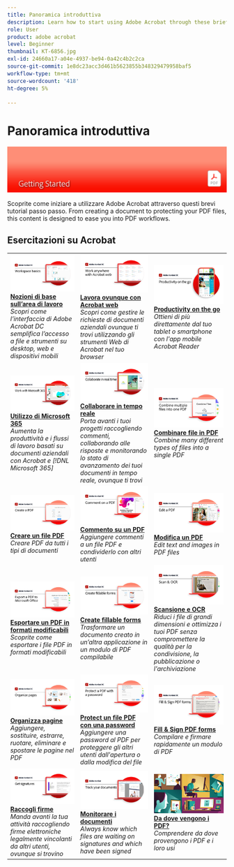 ```yaml
---
title: Panoramica introduttiva
description: Learn how to start using Adobe Acrobat through these brief (1-2 min) step-by-step tutorials
role: User
product: adobe acrobat
level: Beginner
thumbnail: KT-6856.jpg
exl-id: 24660a17-a04e-4937-be94-0a42c4b2c2ca
source-git-commit: 1e8dc23acc3d461b5623855b348329479958baf5
workflow-type: tm+mt
source-wordcount: '418'
ht-degree: 5%

---
```


# Panoramica introduttiva

![Acrobat Getting Started Image](../assets/Hero-GettingStarted.png)

Scoprite come iniziare a utilizzare Adobe Acrobat attraverso questi brevi tutorial passo passo. From creating a document to protecting your PDF files, this content is designed to ease you into PDF workflows.

## Esercitazioni su Acrobat

<table style="table-layout:fixed">
<tr>
  <td>
    <a href="get-to-know-the-acrobat-dc-interface.md">
      <img alt="Nozioni di base sull’area di lavoro" src="../assets/Workspace_1280.png" />
    </a>
    <div>
    <a href="get-to-know-the-acrobat-dc-interface.md"><strong>Nozioni di base sull’area di lavoro</strong></a>
    </div>
    <em>Scopri come l’interfaccia di Adobe Acrobat DC semplifica l’accesso a file e strumenti su desktop, web e dispositivi mobili</em>
    <br>
  </td>
  <td>
    <a href="acrobatweb.md">
      <img alt="Lavora ovunque con Acrobat web" src="../assets/Acrobatweb_1280.png" />
    </a>
    <div>
    <a href="acrobatweb.md"><strong>Lavora ovunque con Acrobat web</strong></a>
    </div>
    <em>Scopri come gestire le richieste di documenti aziendali ovunque ti trovi utilizzando gli strumenti Web di Acrobat nel tuo browser</em>
    <br>
  </td>
  <td>
    <a href="productivity.md">
      <img alt="Produttività in mobilità" src="../assets/Productivity_1280.png" />
    </a>
    <div>
     <a href="productivity.md"><strong>Productivity on the go</strong></a>
    </div>
    <em>Ottieni di più direttamente dal tuo tablet o smartphone con l'app mobile Acrobat Reader</em>
    <br>
  </td>
</tr>
<tr>
   <td>
    <a href="../integrate/integrate-overview.md#microsoft">
      <img alt="Utilizzo di Microsoft 365" src="../assets/WorkMicrosoft365_1280.png" />
    </a>
    <div>
     <a href="../integrate/integrate-overview.md#microsoft"><strong>Utilizzo di Microsoft 365</strong></a>
    </div>
    <em>Aumenta la produttività e i flussi di lavoro basati su documenti aziendali con Acrobat e [!DNL Microsoft 365]</em>
    <br>
  </td>
  <td>
    <a href="collaborate.md">
      <img alt="Collaborare in tempo reale" src="../assets/Collaborate_1280.png" />
    </a>
    <div>
     <a href="collaborate.md"><strong>Collaborare in tempo reale</strong></a>
    </div>
    <em>Porta avanti i tuoi progetti raccogliendo commenti, collaborando alle risposte e monitorando lo stato di avanzamento dei tuoi documenti in tempo reale, ovunque ti trovi</em>
    <br>
  </td>
  <td>
    <a href="combine-to-pdf.md">
      <img alt="Combine Files su PDF" src="../assets/Combine.jpg" />
    </a>
    <div>
     <a href="combine-to-pdf.md"><strong>Combinare file in PDF</strong></a>
    </div>
    <em>Combine many different types of files into a single PDF</em>
    <br>
  </td>
</tr>
<tr>
  <td>
    <a href="create-pdf.md">
      <img alt="Creare file PDF" src="../assets/Create.jpg" />
    </a>
    <div>
    <a href="create-pdf.md"><strong>Creare un file PDF</strong></a>
    </div>
    <em>Creare PDF da tutti i tipi di documenti</em>
    <br>
  </td>
 <td>
    <a href="comment-on-pdf-files.md">
      <img alt="Inserimento di commenti nei file PDF in Acrobat DC" src="../assets/Comment.jpg" />
    </a>
    <div>
    <a href="comment-on-pdf-files.md"><strong>Commento su un PDF</strong></a>
    </div>
    <em>Aggiungere commenti a un file PDF e condividerlo con altri utenti</em>
    <br>
  </td>
  <td>
    <a href="edit-pdf.md">
      <img alt="Modificare un PDF in Acrobat DC" src="../assets/Edit.jpg" />
    </a>
    <div>
    <a href="edit-pdf.md"><strong>Modifica un PDF</strong></a>
    </div>
    <em>Edit text and images in PDF files</em>
    <br>
  </td>
</tr>
<tr>
  <td>
    <a href="export-pdf.md">
      <img alt="Export a PDF to editable formats" src="../assets/Export.jpg" />
    </a>
    <div>
    <a href="export-pdf.md"><strong>Esportare un PDF in formati modificabili</strong></a>
    </div>
    <em>Scoprite come esportare i file PDF in formati modificabili</em>
    <br>
  </td>
  <td>
    <a href="create-fillable-forms.md">
      <img alt="Create fillable forms" src="../assets/Form_1280.png" />
    </a>
    <div>
    <a href="create-fillable-forms.md"><strong>Create fillable forms</strong></a>
    </div>
    <em>Trasformare un documento creato in un’altra applicazione in un modulo di PDF compilabile</em>
    <br>
  </td>
  <td>
    <a href="scan-and-ocr.md">
      <img alt="Scansione e OCR" src="../assets/Scan.jpg" />
    </a>
    <div>
    <a href="scan-and-ocr.md"><strong>Scansione e OCR</strong></a>
    </div>
    <em>Riduci i file di grandi dimensioni e ottimizza i tuoi PDF senza compromettere la qualità per la condivisione, la pubblicazione o l'archiviazione</em>
    <br>
  </td>
</tr>
<tr>
 <td>
    <a href="organize.md">
      <img alt="Organizza pagine" src="../assets/Organize.jpg" />
    </a>
    <div>
    <a href="organize.md"><strong>Organizza pagine</strong></a>
    </div>
    <em>Aggiungere, sostituire, estrarre, ruotare, eliminare e spostare le pagine nel PDF</em>
    <br>
  </td>
  <td>
    <a href="password-protect.md">
      <img alt="Protect un file PDF con una password" src="../assets/Protect.jpg" />
    </a>
    <div>
    <a href="password-protect.md"><strong>Protect un file PDF con una password</strong></a>
    </div>
    <em>Aggiungere una password al PDF per proteggere gli altri utenti dall'apertura o dalla modifica del file</em>
    <br>
  </td>
  <td>
    <a href="fill-and-sign.md">
      <img alt="Compila e firma un modulo PDF" src="../assets/FillSign_1280.png" />
    </a>
    <div>
    <a href="fill-and-sign.md"><strong>Fill &amp; Sign PDF forms</strong></a>
    </div>
    <em>Compilare e firmare rapidamente un modulo di PDF</em>
    <br>
  </td>
</tr>
<tr>
  <td>
    <a href="signatures.md">
      <img alt="Get signatures" src="../assets/Signatures_1280.png" />
    </a>
    <div>
    <a href="signatures.md"><strong>Raccogli firme</strong></a>
    </div>
    <em>Manda avanti la tua attività raccogliendo firme elettroniche legalmente vincolanti da altri utenti, ovunque si trovino</em>
    <br>
  </td>
  <td>
    <a href="track.md">
      <img alt="Monitorare i documenti" src="../assets/Track_1280.png" />
    </a>
    <div>
    <a href="track.md"><strong>Monitorare i documenti</strong></a>
    </div>
    <em>Always know which files are waiting on signatures and which have been signed</em>
    <br>
  </td>
   <td>
    <a href="where-do-pdfs-come-from.md">
      <img alt="Where do PDFs come from?" src="../assets/WherePDFs.jpg" />
    </a>
    <div>
    <a href="where-do-pdfs-come-from.md"><strong>Da dove vengono i PDF?</strong></a>
    </div>
    <em>Comprendere da dove provengono i PDF e i loro usi</em>
    <br>
  </td>
</tr>
</table>
